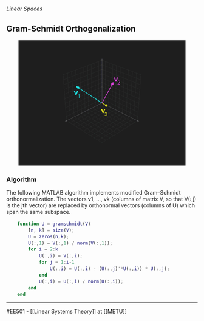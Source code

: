 ###### Linear Spaces ######
## Gram-Schmidt Orthogonalization ##

<p align="center">
  <img rotate ="90" 
  style="filter: invert(88.4%);"
  src="figures/gram-schmidt-orthagonalization.gif" />
</p>

### Algorithm ###
The following MATLAB algorithm implements modified Gram–Schmidt orthonormalization. The vectors v1, ..., vk (columns of matrix V, so that V(:,j) is the jth vector) are replaced by orthonormal vectors (columns of U) which span the same subspace.

``` MATLAB
    function U = gramschmidt(V)
        [n, k] = size(V);
        U = zeros(n,k);
        U(:,1) = V(:,1) / norm(V(:,1));
        for i = 2:k
            U(:,i) = V(:,i);
            for j = 1:i-1
                U(:,i) = U(:,i) - (U(:,j)'*U(:,i)) * U(:,j);
            end
            U(:,i) = U(:,i) / norm(U(:,i));
        end
    end
```
------------------------------------------------------------------------------------------
#EE501 - [[Linear Systems Theory]] at [[METU]]